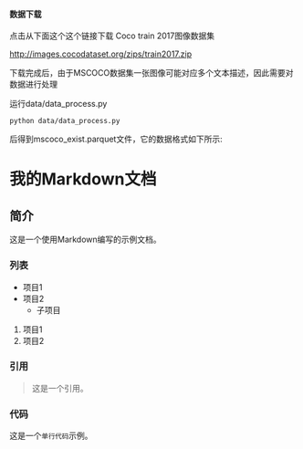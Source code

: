 #### 数据下载
点击从下面这个这个链接下载 Coco train 2017图像数据集

http://images.cocodataset.org/zips/train2017.zip

下载完成后，由于MSCOCO数据集一张图像可能对应多个文本描述，因此需要对数据进行处理

运行data/data_process.py 

`python data/data_process.py`

后得到mscoco_exist.parquet文件，它的数据格式如下所示:



# 我的Markdown文档

## 简介

这是一个使用Markdown编写的示例文档。

### 列表

* 项目1
* 项目2
    * 子项目

1. 项目1
2. 项目2

### 引用

> 这是一个引用。

### 代码

这是一个`单行代码`示例。

